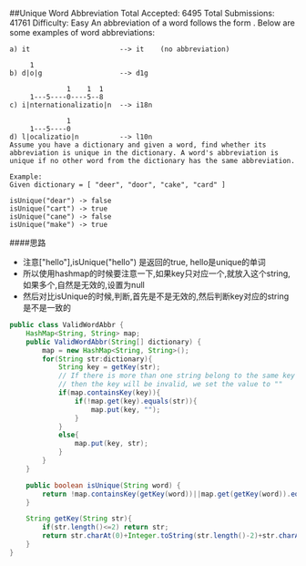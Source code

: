 ##Unique Word Abbreviation
	Total Accepted: 6495 Total Submissions: 41761 Difficulty: Easy
	An abbreviation of a word follows the form <first letter><number><last letter>. Below are some examples of word abbreviations:

	a) it                      --> it    (no abbreviation)

	     1
	b) d|o|g                   --> d1g

	              1    1  1
	     1---5----0----5--8
	c) i|nternationalizatio|n  --> i18n

	              1
	     1---5----0
	d) l|ocalizatio|n          --> l10n
	Assume you have a dictionary and given a word, find whether its abbreviation is unique in the dictionary. A word's abbreviation is unique if no other word from the dictionary has the same abbreviation.

	Example:
	Given dictionary = [ "deer", "door", "cake", "card" ]

	isUnique("dear") -> false
	isUnique("cart") -> true
	isUnique("cane") -> false
	isUnique("make") -> true

####思路
- 注意["hello"],isUnique("hello") 是返回的true, hello是unique的单词
- 所以使用hashmap的时候要注意一下,如果key只对应一个,就放入这个string,如果多个,自然是无效的,设置为null
- 然后对比isUnique的时候,判断,首先是不是无效的,然后判断key对应的string是不是一致的

```java
public class ValidWordAbbr {
    HashMap<String, String> map;
    public ValidWordAbbr(String[] dictionary) {
        map = new HashMap<String, String>();
        for(String str:dictionary){
            String key = getKey(str);
            // If there is more than one string belong to the same key
            // then the key will be invalid, we set the value to ""
            if(map.containsKey(key)){
                if(!map.get(key).equals(str)){
                    map.put(key, "");
                }
            }
            else{
                map.put(key, str);
            }
        }
    }

    public boolean isUnique(String word) {
        return !map.containsKey(getKey(word))||map.get(getKey(word)).equals(word);
    }

    String getKey(String str){
        if(str.length()<=2) return str;
        return str.charAt(0)+Integer.toString(str.length()-2)+str.charAt(str.length()-1);
    }
}
```
